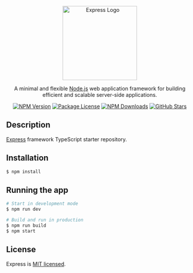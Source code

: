 <p align="center">
  <a href="https://expressjs.com/" target="blank"><img src="https://upload.wikimedia.org/wikipedia/commons/6/64/Expressjs.png" width="200" alt="Express Logo" /></a>
</p>

<p align="center">
  A minimal and flexible <a href="http://nodejs.org" target="_blank">Node.js</a> web application framework for building efficient and scalable server-side applications.
</p>

<p align="center">
  <a href="https://www.npmjs.com/package/express" target="_blank"><img src="https://img.shields.io/npm/v/express.svg" alt="NPM Version" /></a>
  <a href="https://www.npmjs.com/package/express" target="_blank"><img src="https://img.shields.io/npm/l/express.svg" alt="Package License" /></a>
  <a href="https://www.npmjs.com/package/express" target="_blank"><img src="https://img.shields.io/npm/dm/express.svg" alt="NPM Downloads" /></a>
  <a href="https://github.com/expressjs/express" target="_blank"><img src="https://img.shields.io/github/stars/expressjs/express?style=social" alt="GitHub Stars" /></a>
</p>

## Description

[Express](https://github.com/expressjs/express) framework TypeScript starter repository.

## Installation

```bash
$ npm install
```

## Running the app

```bash
# Start in development mode
$ npm run dev

# Build and run in production
$ npm run build
$ npm start
```

## License

Express is [MIT licensed](LICENSE).
